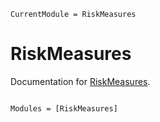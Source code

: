 ```@meta
CurrentModule = RiskMeasures
```

# RiskMeasures

Documentation for [RiskMeasures](https://github.com/rubsc/RiskMeasures.jl).

```@index
```

```@autodocs
Modules = [RiskMeasures]
```
